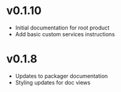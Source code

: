 # v0.1.10
* Initial documentation for root product
* Add basic custom services instructions

# v0.1.8
* Updates to packager documentation
* Styling updates for doc views
